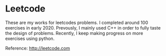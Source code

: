 # Leetcode

These are my works for leetcodes problems. I completed around 100 exercises in early 2020. Prevously, I mainly used C++ in order to fully taste the design of problems. Recently, I keep making progress on more exercises using python.

Reference: http://leetcode.com
